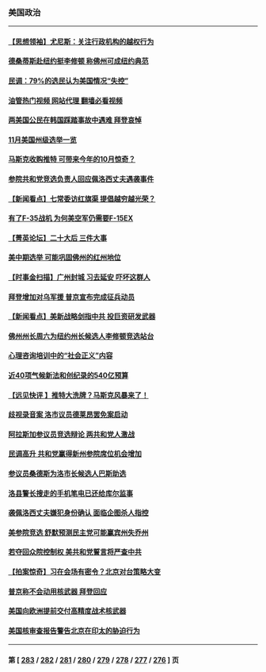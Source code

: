 ### 美国政治
---
#### [【思想领袖】尤尼斯：关注行政机构的越权行为](../../pages/ncid1078159/n13841013.md?10311245) 
#### [德桑蒂斯赴纽约挺李修顿 称佛州可成纽约典范](../../pages/ncid1078159/n13855886.md?10311245) 
#### [民调：79%的选民认为美国情况“失控”](../../pages/ncid1078159/n13855903.md?10311245) 
#### [油管热门视频 网站代理 翻墙必看视频](http://132.145.103.77:81/youtube.html?10311245)
#### [两美国公民在韩国踩踏事故中遇难 拜登哀悼](../../pages/ncid1078159/n13855873.md?10311245) 
#### [11月美国州级选举一览](../../pages/ncid1078159/n13855792.md?10311245) 
#### [马斯克收购推特 可带来今年的10月惊奇？](../../pages/ncid1078159/n13855838.md?10311245) 
#### [参院共和党竞选负责人回应佩洛西丈夫遇袭事件](../../pages/ncid1078159/n13855837.md?10311245) 
#### [【新闻看点】七常委访红旗渠 提倡越穷越光荣？](../../pages/ncid1078159/n13855503.md?10311245) 
#### [有了F-35战机 为何美空军仍需要F-15EX](../../pages/ncid1078159/n13855078.md?10311245) 
#### [【菁英论坛】二十大后 三件大事](../../pages/ncid1078159/n13855500.md?10311245) 
#### [美中期选举 可能巩固佛州的红州地位](../../pages/ncid1078159/n13855492.md?10311245) 
#### [【时事金扫描】广州封城 习去延安 吓坏这群人](../../pages/ncid1078159/n13855036.md?10311245) 
#### [拜登增加对乌军援 普京宣布完成征兵动员](../../pages/ncid1078159/n13855328.md?10311245) 
#### [【新闻看点】美新战略剑指中共 投巨资研发武器](../../pages/ncid1078159/n13854999.md?10311245) 
#### [佛州州长周六为纽约州长候选人李修顿竞选站台](../../pages/ncid1078159/n13855107.md?10311245) 
#### [心理咨询培训中的“社会正义”内容](../../pages/ncid1078159/n13855137.md?10311245) 
#### [近40项气候新法和创纪录的540亿预算](../../pages/ncid1078159/n13855075.md?10311245) 
#### [【远见快评 】推特大洗牌？马斯克风暴来了！](../../pages/ncid1078159/n13854994.md?10311245) 
#### [歧视录音案 洛市议员德莱昂罢免案启动](../../pages/ncid1078159/n13855033.md?10311245) 
#### [阿拉斯加参议员竞选辩论 两共和党人激战](../../pages/ncid1078159/n13854948.md?10311245) 
#### [民调高升 共和党赢得新州参院席位机会增加](../../pages/ncid1078159/n13854945.md?10311245) 
#### [参议员桑德斯为洛市长候选人巴斯助选](../../pages/ncid1078159/n13855026.md?10311245) 
#### [洛县警长搜走的手机笔电已还给库尔监事](../../pages/ncid1078159/n13855017.md?10311245) 
#### [袭佩洛西丈夫嫌犯身份确认 面临企图杀人指控](../../pages/ncid1078159/n13854965.md?10311245) 
#### [美参院竞选 舒默预测民主党可能赢宾州失乔州](../../pages/ncid1078159/n13854890.md?10311245) 
#### [若夺回众院控制权 美共和党誓言将严查中共](../../pages/ncid1078159/n13854888.md?10311245) 
#### [【拍案惊奇】习在会场有密令？北京对台策略大变](../../pages/ncid1078159/n13854895.md?10311245) 
#### [普京称不会动用核武器 拜登回应](../../pages/ncid1078159/n13854846.md?10311245) 
#### [美国向欧洲提前交付高精度战术核武器](../../pages/ncid1078159/n13854787.md?10311245) 
#### [美国核审查报告警告北京在印太的胁迫行为](../../pages/ncid1078159/n13854269.md?10311245) 

---
#### 第 [ [283](./283.md?10311245) / [282](./282.md?10311245) / [281](./281.md?10311245) / [280](./280.md?10311245) / [279](./279.md?10311245) / [278](./278.md?10311245) / [277](./277.md?10311245) / [276](./276.md?10311245) ] 页

